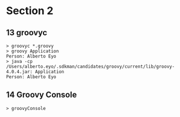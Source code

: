 # Section 2

## 13 groovyc

````shell
> groovyc *.groovy
> groovy Application
Person: Alberto Eyo
> java -cp /Users/alberto.eyo/.sdkman/candidates/groovy/current/lib/groovy-4.0.4.jar: Application
Person: Alberto Eyo
````

## 14 Groovy Console

````shell
> groovyConsole
````